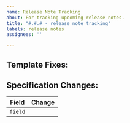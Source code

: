 ```yaml
---
name: Release Note Tracking
about: For tracking upcoming release notes.
title: "#.#.# - release note tracking"
labels: release notes
assignees: ''

---
```


## Template Fixes:


## Specification Changes:

| Field | Change |
| --- | --- |
| `field` |  |
